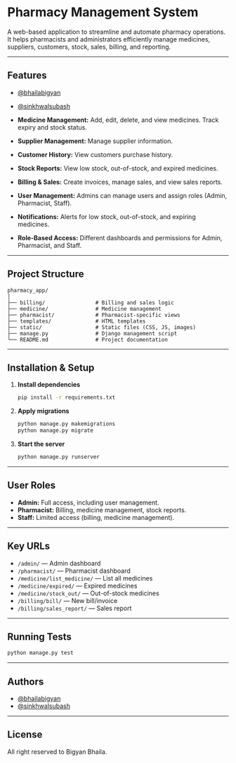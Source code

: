# Pharmacy Management System

A web-based application to streamline and automate pharmacy operations. It helps pharmacists and administrators efficiently manage medicines, suppliers, customers, stock, sales, billing, and reporting.

---

## Features
- [@bhailabigyan](https://www.github.com/bhailabigyan)
- [@sinkhwalsubash](https://www.github.com/sinkhwal07)

- **Medicine Management:** Add, edit, delete, and view medicines. Track expiry and stock status.
- **Supplier Management:** Manage supplier information.
- **Customer History:** View customers purchase history.
- **Stock Reports:** View low stock, out-of-stock, and expired medicines.
- **Billing & Sales:** Create invoices, manage sales, and view sales reports.
- **User Management:** Admins can manage users and assign roles (Admin, Pharmacist, Staff).
- **Notifications:** Alerts for low stock, out-of-stock, and expiring medicines.
- **Role-Based Access:** Different dashboards and permissions for Admin, Pharmacist, and Staff.

---

## Project Structure

```
pharmacy_app/
│
├── billing/                # Billing and sales logic
├── medicine/               # Medicine management
├── pharmacist/             # Pharmacist-specific views
├── templates/              # HTML templates
├── static/                 # Static files (CSS, JS, images)
├── manage.py               # Django management script
└── README.md               # Project documentation
```

---

## Installation & Setup

1. **Install dependencies**
   ```bash
   pip install -r requirements.txt
   ```
2. **Apply migrations**
   ```bash
   python manage.py makemigrations
   python manage.py migrate
   ```
3. **Start the server**
   ```bash
   python manage.py runserver
   ```

---

## User Roles

- **Admin:** Full access, including user management.
- **Pharmacist:** Billing, medicine management, stock reports.
- **Staff:** Limited access (billing, medicine management).

---

## Key URLs

- `/admin/` — Admin dashboard
- `/pharmacist/` — Pharmacist dashboard
- `/medicine/list_medicine/` — List all medicines
- `/medicine/expired/` — Expired medicines
- `/medicine/stock_out/` — Out-of-stock medicines
- `/billing/bill/` — New bill/invoice
- `/billing/sales_report/` — Sales report

---

## Running Tests

```bash
python manage.py test
```

---

## Authors

- [@bhailabigyan](https://www.github.com/bhailabigyan)
- [@sinkhwalsubash](https://www.github.com/sinkhwal07)

---

## License

All right reserved to Bigyan Bhaila.